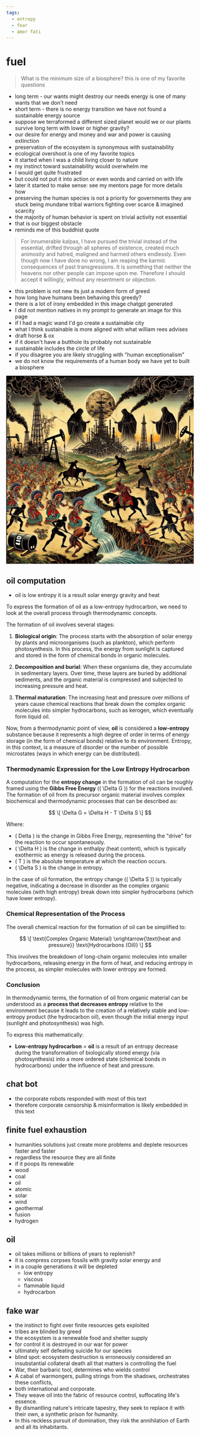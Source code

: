 ```yaml
---
tags:
  - entropy 
  - fear
  - amor fati 
---
```

# fuel

> What is the minimum size of a biosphere? this is one of my favorite questions

- long term - our wants might destroy our needs energy is one of many wants that we don't need
- short term - there is no energy transition we have not found a sustainable energy source
- suppose we terraformed a different sized planet would we or our plants survive long term with lower or higher gravity?
- our desire for energy and money and war and power is causing extinction
- preservation of the ecosystem is synonymous with sustainability
- ecological overshoot is one of my favorite topics
- it started when I was a child living closer to nature
- my instinct toward sustainability would overwhelm me
- I would get quite frustrated
- but could not put it into action or even words and carried on with life
- later it started to make sense: see my mentors page for more details how
- preserving the human species is not a priority for governments they are stuck being mundane tribal warriors fighting over scarce & imagined scarcity
- the majority of human behavior is spent on trivial activity not essential
- that is our biggest obstacle
- reminds me of this buddhist quote

> For innumerable kalpas, I have pursued the trivial instead of the essential, drifted through all spheres of existence, created much animosity and hatred, maligned and harmed others endlessly. Even though now I have done no wrong, I am reaping the karmic consequences of past transgressions. It is something that neither the heavens nor other people can impose upon me. Therefore I should accept it willingly, without any resentment or objection.

- this problem is not new its just a modern form of greed
- how long have humans been behaving this greedy?
- there is a lot of irony embedded in this image chatgpt generated
- I did not mention natives in my prompt to generate an image for this page
- if I had a magic wand I'd go create a sustainable city
- what I think sustainable is more aligned with what william rees advises
- draft horse & ox
- if it doesn't have a butthole its probably not sustainable
- sustainable includes the circle of life
- if you disagree you are likely struggling with "human exceptionalism"
- we do not know the requirements of a human body we have yet to built a biosphere

![war](images/fuel.jpeg)

## oil computation

- oil is low entropy it is a result solar energy gravity and heat

To express the formation of oil as a low-entropy hydrocarbon, we need to look at the overall process through thermodynamic concepts.

The formation of oil involves several stages:

1. **Biological origin**: The process starts with the absorption of solar energy by plants and microorganisms (such as plankton), which perform photosynthesis. In this process, the energy from sunlight is captured and stored in the form of chemical bonds in organic molecules.

2. **Decomposition and burial**: When these organisms die, they accumulate in sedimentary layers. Over time, these layers are buried by additional sediments, and the organic material is compressed and subjected to increasing pressure and heat.

3. **Thermal maturation**: The increasing heat and pressure over millions of years cause chemical reactions that break down the complex organic molecules into simpler hydrocarbons, such as kerogen, which eventually form liquid oil.

Now, from a thermodynamic point of view, **oil** is considered a **low-entropy** substance because it represents a high degree of order in terms of energy storage (in the form of chemical bonds) relative to its environment. Entropy, in this context, is a measure of disorder or the number of possible microstates (ways in which energy can be distributed).

### Thermodynamic Expression for the Low Entropy Hydrocarbon

A computation for the **entropy change** in the formation of oil can be roughly framed using the **Gibbs Free Energy** (\( \Delta G \)) for the reactions involved. The formation of oil from its precursor organic material involves complex biochemical and thermodynamic processes that can be described as:

$$
\[
\Delta G = \Delta H - T \Delta S
\]
$$

Where:

- \( Delta  \) is the change in Gibbs Free Energy, representing the "drive" for the reaction to occur spontaneously.
- \( \Delta H \) is the change in enthalpy (heat content), which is typically exothermic as energy is released during the process.
- \( T \) is the absolute temperature at which the reaction occurs.
- \( \Delta S \) is the change in entropy.

In the case of oil formation, the entropy change (\( \Delta S \)) is typically negative, indicating a decrease in disorder as the complex organic molecules (with high entropy) break down into simpler hydrocarbons (which have lower entropy).

### Chemical Representation of the Process

The overall chemical reaction for the formation of oil can be simplified to:

$$
\[
\text{Complex Organic Material} \xrightarrow{\text{heat and pressure}} \text{Hydrocarbons (Oil)}
\]
$$

This involves the breakdown of long-chain organic molecules into smaller hydrocarbons, releasing energy in the form of heat, and reducing entropy in the process, as simpler molecules with lower entropy are formed.

### Conclusion

In thermodynamic terms, the formation of oil from organic material can be understood as a **process that decreases entropy** relative to the environment because it leads to the creation of a relatively stable and low-entropy product (the hydrocarbon oil), even though the initial energy input (sunlight and photosynthesis) was high.

To express this mathematically:

- **Low-entropy hydrocarbon** = **oil** is a result of an entropy decrease during the transformation of biologically stored energy (via photosynthesis) into a more ordered state (chemical bonds in hydrocarbons) under the influence of heat and pressure.

## chat bot

- the corporate robots responded with most of this text
- therefore corporate censorship & misinformation is likely embedded in this text

## finite fuel exhaustion

- humanities solutions just create more problems and deplete resources faster and faster
- regardless the resource they are all finite
- if it poops its renewable
- wood
- coal
- oil
- atomic
- solar
- wind
- geothermal
- fusion
- hydrogen

## oil

- oil takes millions or billions of years to replenish?
- it is compress corpses fossils with gravity solar energy and  
- in a couple generations it will be depleted
  - low entropy
  - viscous
  - flammable liquid
  - hydrocarbon

## fake war

- the instinct to fight over finite resources gets exploited
- tribes are blinded by greed
- the ecosystem is a renewable food and shelter supply
- for control it is destroyed in our war for power
- ultimately self defeating suicide for our species
- blind spot: ecosystem destruction is erroneously considered an insubstantial collateral death all that matters is controlling the fuel
- War, their barbaric tool, determines who wields control
- A cabal of warmongers, pulling strings from the shadows, orchestrates these conflicts,
- both international and corporate.
- They weave oil into the fabric of resource control, suffocating life's essence.
- By dismantling nature's intricate tapestry, they seek to replace it with their own, a synthetic prison for humanity.
- In this reckless pursuit of domination, they risk the annihilation of Earth and all its inhabitants.
